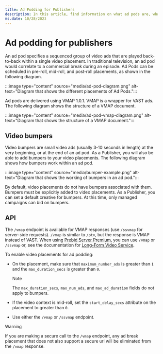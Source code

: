 ```yaml
---
title: Ad Podding for Publishers
description: In this article, find information on what ad pods are, what video bumpers are, and how to enable ad podding for a placement.
ms.date: 10/28/2023
---
```


# Ad podding for publishers

An ad pod specifies a sequenced group of video ads that are played back-to-back within a single video placement. In traditional television, an ad pod would correlate to a commercial break during an episode. Ad Pods can be scheduled in pre-roll, mid-roll, and post-roll placements, as shown in the following diagram.

:::image type="content" source="media/ad-pod-diagram.png" alt-text="Diagram that shows the different placements of Ad Pods.":::

Ad pods are delivered using VMAP 1.0.1. VMAP is a wrapper for VAST ads. The following diagram shows the structure of a VMAP document.

:::image type="content" source="media/ad-pod-vmap-diagram.png" alt-text="Diagram that shows the structure of a VMAP document.":::

## Video bumpers

Video bumpers are small video ads (usually 3-10 seconds in length) at the very beginning, or at the end of an ad pod. As a Publisher, you will also be able to add bumpers to your video placements. The following diagram shows how bumpers work within an ad pod.

:::image type="content" source="media/bumper-example.png" alt-text="Diagram that shows the working of bumpers in an ad pod.":::

By default, video placements do not have bumpers associated with them. Bumpers must be explicitly added to video placements. As a Publisher, you can set a default creative for bumpers. At this time, only managed campaigns can bid on bumpers.

## API

The `/vmap` endpoint is available for VMAP responses (use `/ssvmap` for server-side requests). `/vmap` is similar to `/ptv`, but the response is VMAP instead of VAST. When using [Prebid Server Premium](prebid-server-premium.md), you can use `/vmap` or `/ssvmap` or, see the documentation for [Long-Form Video Service](../digital-platform-api/long-form-video-service.md).

To enable video placements for ad podding:

- On the placement, make sure that `maximum_number_ads` is greater than `1` and the `max_duration_secs` is greater than `0`.
  
  > [!NOTE]
  > The `max_duration_secs`, `max_num_ads`, and `max_ad_duration` fields do not apply to bumpers.

- If the video context is mid-roll, set the `start_delay_secs` attribute on the placement to greater than `0`.
- Use either the `/vmap` or `/ssvmap` endpoint.

> [!WARNING]
> If you are making a secure call to the `/vmap` endpoint, any ad break placement that does not also support a secure url will be eliminated from the `/vmap` response.
